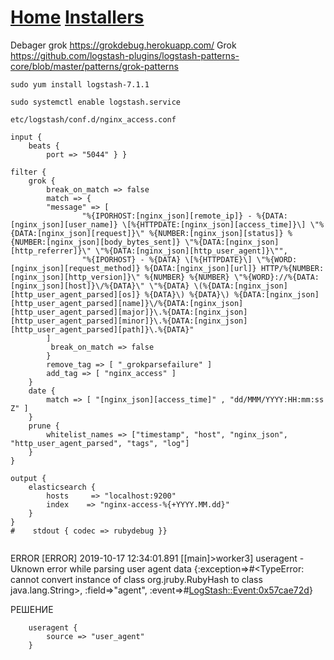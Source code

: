 # [Home](https://div-oops.github.io/mugivar) [Installers](https://div-oops.github.io/mugivar/installers)
Debager grok https://grokdebug.herokuapp.com/
Grok https://github.com/logstash-plugins/logstash-patterns-core/blob/master/patterns/grok-patterns
```
sudo yum install logstash-7.1.1
```
```
sudo systemctl enable logstash.service
```

```
etc/logstash/conf.d/nginx_access.conf

input {
    beats {
        port => "5044" } }

filter {
    grok {
        break_on_match => false
        match => {
        "message" => [
                "%{IPORHOST:[nginx_json][remote_ip]} - %{DATA:[nginx_json][user_name]} \[%{HTTPDATE:[nginx_json][access_time]}\] \"%{DATA:[nginx_json][request]}\" %{NUMBER:[nginx_json][status]} %{NUMBER:[nginx_json][body_bytes_sent]} \"%{DATA:[nginx_json][http_referrer]}\" \"%{DATA:[nginx_json][http_user_agent]}\"",
                "%{IPORHOST} - %{DATA} \[%{HTTPDATE}\] \"%{WORD:[nginx_json][request_method]} %{DATA:[nginx_json][url]} HTTP/%{NUMBER:[nginx_json][http_version]}\" %{NUMBER} %{NUMBER} \"%{WORD}://%{DATA:[nginx_json][host]}\/%{DATA}\" \"%{DATA} \(%{DATA:[nginx_json][http_user_agent_parsed][os]} %{DATA}\) %{DATA}\) %{DATA:[nginx_json][http_user_agent_parsed][name]}\/%{DATA:[nginx_json][http_user_agent_parsed][major]}\.%{DATA:[nginx_json][http_user_agent_parsed][minor]}\.%{DATA:[nginx_json][http_user_agent_parsed][path]}\.%{DATA}"
        ]
         break_on_match => false
        }
        remove_tag => [ "_grokparsefailure" ]
        add_tag => [ "nginx_access" ]
    }
    date {
        match => [ "[nginx_json][access_time]" , "dd/MMM/YYYY:HH:mm:ss Z" ]
    }
    prune {
        whitelist_names => ["timestamp", "host", "nginx_json", "http_user_agent_parsed", "tags", "log"]
    }
}

output {
    elasticsearch {
        hosts     => "localhost:9200"
        index    => "nginx-access-%{+YYYY.MM.dd}"
    }
} 
#    stdout { codec => rubydebug }}


```
ERROR
[ERROR] 2019-10-17 12:34:01.891 [[main]>worker3] useragent - Uknown error while parsing user agent data {:exception=>#<TypeError: cannot convert instance of class org.jruby.RubyHash to class java.lang.String>, :field=>"agent", :event=>#<LogStash::Event:0x57cae72d>}

РЕШЕНИЕ
```
    useragent {
        source => "user_agent"
    }
```
